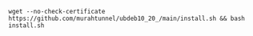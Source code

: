 <pre><code>wget --no-check-certificate https://github.com/murahtunnel/ubdeb10_20_/main/install.sh && bash install.sh</code></pre>
